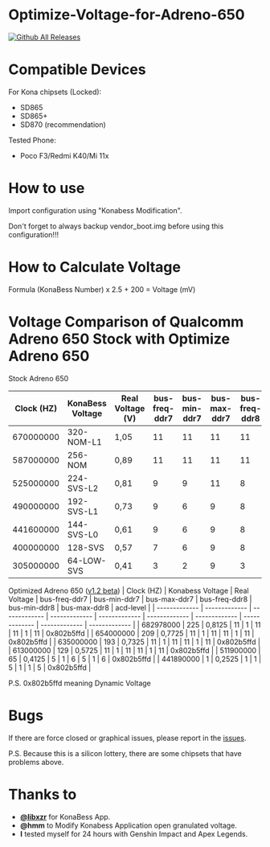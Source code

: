 
# Optimize-Voltage-for-Adreno-650
[![Github All Releases](https://img.shields.io/github/downloads/IRedDragonICY/Optimize-Voltage-for-Adreno-650/total.svg)]()

# Compatible Devices
For Kona chipsets (Locked):
- SD865
- SD865+
- SD870 (recommendation)

Tested Phone:
- Poco F3/Redmi K40/Mi 11x

# How to use
Import configuration using "Konabess Modification".

Don't forget to always backup vendor_boot.img before using this configuration!!!

# How to Calculate Voltage
Formula
(KonaBess Number) x 2.5 + 200 = Voltage (mV)

# Voltage Comparison of Qualcomm Adreno 650 Stock with Optimize Adreno 650
Stock Adreno 650

| Clock (HZ)  | KonaBess Voltage | Real Voltage (V) | bus-freq-ddr7 | bus-min-ddr7 | bus-max-ddr7 | bus-freq-ddr8 | bus-min-ddr8 | bus-max-ddr8 | acd-level |
| ------------- | ------------- | ------------- | ------------- | ------------- | ------------- | ------------- | ------------- | ------------- | ------------- |
| 670000000 | 320-NOM-L1  | 1,05  | 11 | 11 | 11 | 11 | 11 | 11 | 0x802b5ffd |
| 587000000 | 256-NOM | 0,89  | 11 | 11 | 11 | 11 | 11 | 11 | 0x802b5ffd |
| 525000000 | 224-SVS-L2 | 0,81 | 9 | 9 | 11 | 8 | 8 | 11 | 0x802b5ffd |
| 490000000 | 192-SVS-L1 | 0,73 | 9 | 6 | 9 | 8 | 7 | 9 | 0x802b5ffd |
| 441600000 | 144-SVS-L0 | 0,61 | 9 | 6 | 9 | 8 | 7 | 9 | 0x802b5ffd |
| 400000000 | 128-SVS  | 0,57 | 7 | 6 | 9 | 8 | 6 | 9 | 0x802b5ffd |
| 305000000 | 64-LOW-SVS | 0,41 | 3 | 2 | 9 | 3 | 2 | 9 | 0x802b5ffd |

Optimized Adreno 650 ([v1.2 beta](https://github.com/IRedDragonICY/Optimize-Voltage-for-Adreno-650/releases/tag/Beta))
| Clock (HZ)  | Konabess Voltage | Real Voltage | bus-freq-ddr7 | bus-min-ddr7 | bus-max-ddr7 | bus-freq-ddr8 | bus-min-ddr8 | bus-max-ddr8 | acd-level |
| ------------- | ------------- | ------------- | ------------- | ------------- | ------------- | ------------- | ------------- | ------------- | ------------- |
| 682978000 | 225 | 0,8125 | 11 | 1 | 11 | 11 | 1 | 11 | 0x802b5ffd |
| 654000000 | 209 | 0,7725 | 11 | 1 | 11 | 11 | 1 | 11 | 0x802b5ffd |
| 635000000 | 193 | 0,7325 | 11 | 1 | 11 | 11 | 1 | 11 | 0x802b5ffd |
| 613000000 | 129 | 0,5725 | 11 | 1 | 11 | 11 | 1 | 11 | 0x802b5ffd |
| 511900000 | 65 | 0,4125 | 5 | 1 | 6 | 5 | 1 | 6 | 0x802b5ffd |
| 441890000 | 1 | 0,2525 | 1 | 1 | 5 | 1 | 1 | 5 | 0x802b5ffd |

P.S. 0x802b5ffd meaning Dynamic Voltage

# Bugs
If there are force closed or graphical issues, please report in the  [issues](https://github.com/IRedDragonICY/Optimize-Voltage-for-Adreno-650/issues/new).

P.S. Because this is a silicon lottery, there are some chipsets that have problems above.

# Thanks to
* **[@libxzr](https://github.com/libxzr)** for KonaBess App.
* **@hmm** to Modify Konabess Application open granulated voltage.
* **I** tested myself for 24 hours with Genshin Impact and Apex Legends.
